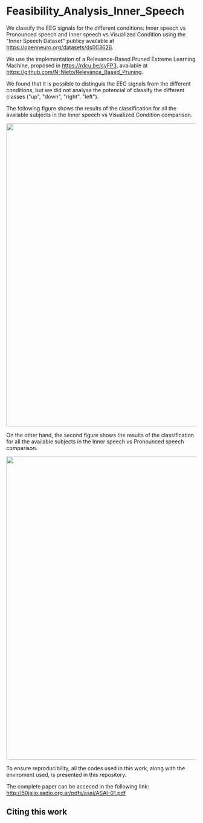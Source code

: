 # Feasibility_Analysis_Inner_Speech

We classify the EEG signals for the different conditions: Inner speech vs Pronounced speech and Inner speech vs Visualized Condition using the "Inner Speech Dataset" publicy available at https://openneuro.org/datasets/ds003626.

We use the implementation of a Relevance-Based Pruned Extreme Learning Machine, proposed in https://rdcu.be/cyFP3, available at https://github.com/N-Nieto/Relevance_Based_Pruning.

We found that it is possible to distinguis the EEG signals from the different conditions, but we did not analyse the potencial of classify the different classes ("up", "down", "right", "left").

The following figure shows the results of the classification for all the available subjects in the Inner speech vs Visualized Condition comparison.

<img src="images/Result_Inner_vs_Vis.png" width="800">

On the other hand, the second figure shows the results of the classification for all the available subjects in the Inner speech vs Pronounced speech comparison.

<img src="images/Result_Inner_vs_Pron.png" width="800">

To ensure reproducibility, all the codes used in this work, along with the enviroment used, is presented in this repository.

The complete paper can be acceced in the following link: http://50jaiio.sadio.org.ar/pdfs/asai/ASAI-01.pdf

## Citing this work


